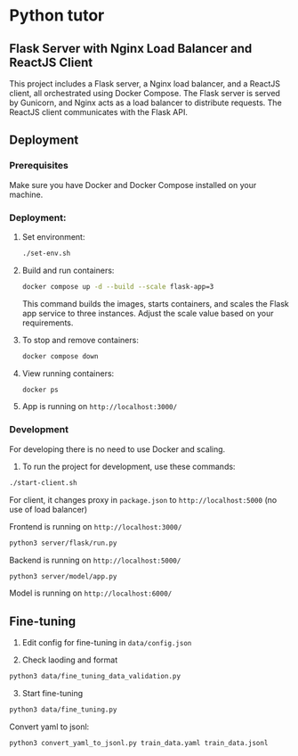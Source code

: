 # Python tutor

## Flask Server with Nginx Load Balancer and ReactJS Client

This project includes a Flask server, a Nginx load balancer, and a ReactJS client, all orchestrated using Docker Compose. The Flask server is served by Gunicorn, and Nginx acts as a load balancer to distribute requests. The ReactJS client communicates with the Flask API.

## Deployment

### Prerequisites

Make sure you have Docker and Docker Compose installed on your machine.

### Deployment:

1. Set environment:

    ```bash
    ./set-env.sh
    ```

2. Build and run containers:

    ```bash
    docker compose up -d --build --scale flask-app=3
    ```

    This command builds the images, starts containers, and scales the Flask app service to three instances. Adjust the scale value based on your requirements.

3. To stop and remove containers:

    ```bash
    docker compose down
    ```

4. View running containers:

    ```bash
    docker ps
    ```

5. App is running on `http://localhost:3000/`

### Development

For developing there is no need to use Docker and scaling.

1. To run the project for development, use these commands:

```bash
./start-client.sh
```

For client, it changes proxy in `package.json` to `http://localhost:5000` (no use of load balancer)

Frontend is running on `http://localhost:3000/`

```bash
python3 server/flask/run.py
```

Backend is running on `http://localhost:5000/`

```bash
python3 server/model/app.py
```

Model is running on `http://localhost:6000/`

## Fine-tuning

1. Edit config for fine-tuning in `data/config.json`

2. Check laoding and format

```bash
python3 data/fine_tuning_data_validation.py
```
3. Start fine-tuning

```bash
python3 data/fine_tuning.py
```

Convert yaml to jsonl:

```bash
python3 convert_yaml_to_jsonl.py train_data.yaml train_data.jsonl
```

